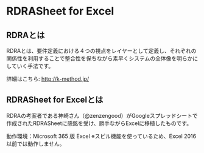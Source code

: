 # RDRASheet for Excel
## RDRAとは
RDRAとは、要件定義における４つの視点をレイヤーとして定義し、それぞれの関係性を利用することで整合性を保ちながら素早くシステムの全体像を明らかにしていく手法です。

詳細はこちら: http://k-method.jp/

## RDRASheet for Excelとは
RDRAの考案者である神崎さん（@zenzengood）がGoogleスプレッドシートで作成されたRDRASheetに感銘を受け、勝手ながらExcelに移植したものです。

動作環境：Microsoft 365 版 Excel
 ※スピル機能を使っているため、Excel 2016以前では動作しません。
